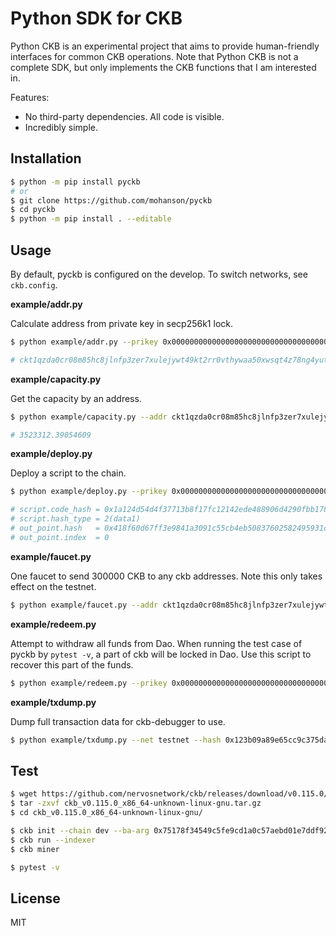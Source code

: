 # Python SDK for CKB

Python CKB is an experimental project that aims to provide human-friendly interfaces for common CKB operations. Note that Python CKB is not a complete SDK, but only implements the CKB functions that I am interested in.

Features:

- No third-party dependencies. All code is visible.
- Incredibly simple.

## Installation

```sh
$ python -m pip install pyckb
# or
$ git clone https://github.com/mohanson/pyckb
$ cd pyckb
$ python -m pip install . --editable
```

## Usage

By default, pyckb is configured on the develop. To switch networks, see `ckb.config`.

**example/addr.py**

Calculate address from private key in secp256k1 lock.

```sh
$ python example/addr.py --prikey 0x0000000000000000000000000000000000000000000000000000000000000001

# ckt1qzda0cr08m85hc8jlnfp3zer7xulejywt49kt2rr0vthywaa50xwsqt4z78ng4yutl5u6xsv27ht6q08mhujf8s2r0n40
```

**example/capacity.py**

Get the capacity by an address.

```sh
$ python example/capacity.py --addr ckt1qzda0cr08m85hc8jlnfp3zer7xulejywt49kt2rr0vthywaa50xwsqt4z78ng4yutl5u6xsv27ht6q08mhujf8s2r0n40

# 3523312.39054609
```

**example/deploy.py**

Deploy a script to the chain.

```sh
$ python example/deploy.py --prikey 0x0000000000000000000000000000000000000000000000000000000000000001 --file LICENSE

# script.code_hash = 0x1a124d54d4f37713b8f17fc12142ede488906d4290fbb178d7aad214977814ee
# script.hash_type = 2(data1)
# out_point.hash   = 0x418f60d67ff3e9841a3091c55cb4eb50837602582495931c372fff99f3107f38
# out_point.index  = 0
```

**example/faucet.py**

One faucet to send 300000 CKB to any ckb addresses. Note this only takes effect on the testnet.

```sh
$ python example/faucet.py --addr ckt1qzda0cr08m85hc8jlnfp3zer7xulejywt49kt2rr0vthywaa50xwsqt4z78ng4yutl5u6xsv27ht6q08mhujf8s2r0n40
```

**example/redeem.py**

Attempt to withdraw all funds from Dao. When running the test case of pyckb by `pytest -v`, a part of ckb will be locked in Dao. Use this script to recover this part of the funds.

```sh
$ python example/redeem.py --prikey 0x0000000000000000000000000000000000000000000000000000000000000001
```

**example/txdump.py**

Dump full transaction data for ckb-debugger to use.

```sh
$ python example/txdump.py --net testnet --hash 0x123b09a89e65cc9c375dab739c9c921f7067d0b205e563135bb5a1221f8948d9
```

## Test

```sh
$ wget https://github.com/nervosnetwork/ckb/releases/download/v0.115.0/ckb_v0.115.0_x86_64-unknown-linux-gnu.tar.gz
$ tar -zxvf ckb_v0.115.0_x86_64-unknown-linux-gnu.tar.gz
$ cd ckb_v0.115.0_x86_64-unknown-linux-gnu/

$ ckb init --chain dev --ba-arg 0x75178f34549c5fe9cd1a0c57aebd01e7ddf9249e --ba-message 0xabcd
$ ckb run --indexer
$ ckb miner

$ pytest -v
```

## License

MIT
